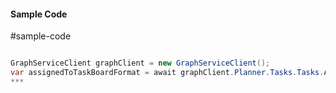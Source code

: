 #### Sample Code
#sample-code 

```C#

GraphServiceClient graphClient = new GraphServiceClient();
var assignedToTaskBoardFormat = await graphClient.Planner.Tasks.Tasks.AssignedToTaskBoardFormat.Request().GetAsync();
*** 

```